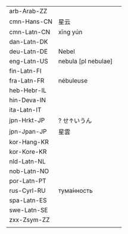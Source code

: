 | | | |
|-|-|-|
| arb-Arab-ZZ |  |  |
| cmn-Hans-CN | 星云 |  |
| cmn-Latn-CN | xīng yún |  |
| dan-Latn-DK |  |  |
| deu-Latn-DE | Nebel |  |
| eng-Latn-US | nebula [pl nebulae] |  |
| fin-Latn-FI |  |  |
| fra-Latn-FR | nébuleuse |  |
| heb-Hebr-IL |  |  |
| hin-Deva-IN |  |  |
| ita-Latn-IT |  |  |
| jpn-Hrkt-JP | ? せ↑いうん |  |
| jpn-Jpan-JP | 星雲 |  |
| kor-Hang-KR |  |  |
| kor-Kore-KR |  |  |
| nld-Latn-NL |  |  |
| nob-Latn-NO |  |  |
| por-Latn-PT |  |  |
| rus-Cyrl-RU | тума́нность |  |
| spa-Latn-ES |  |  |
| swe-Latn-SE |  |  |
| zxx-Zsym-ZZ |  |  |
|  |  |  |
